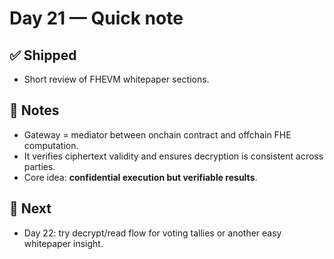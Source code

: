 # Day 21 — Quick note

## ✅ Shipped
- Short review of FHEVM whitepaper sections.

## 🧠 Notes
- Gateway = mediator between onchain contract and offchain FHE computation.
- It verifies ciphertext validity and ensures decryption is consistent across parties.
- Core idea: **confidential execution but verifiable results**.

## 🎯 Next
- Day 22: try decrypt/read flow for voting tallies or another easy whitepaper insight.
